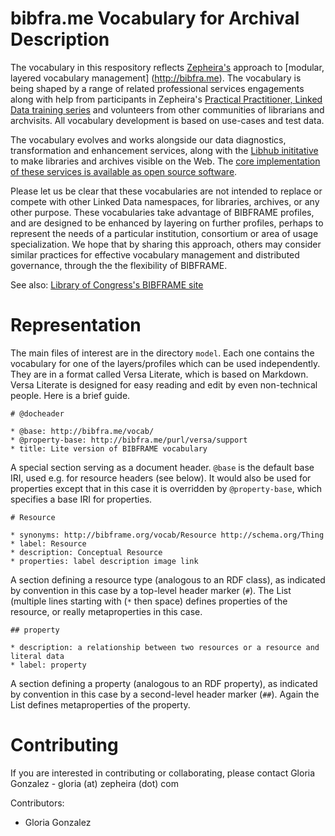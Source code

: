 bibfra.me Vocabulary for Archival Description
========

The vocabulary in this respository reflects [Zepheira's](http://zepheira.com) approach
to [modular, layered vocabulary management] (http://bibfra.me).  The vocabulary is being shaped by a range
of related professional services engagements along with help from participants
in Zepheira's [Practical Practitioner, Linked Data training series](http://zepheira.com/solutions/library/training/) and volunteers from other communities of librarians and archvisits. All vocabulary development is based on use-cases and test data.

The vocabulary evolves and works alongside our data diagnostics, transformation and enhancement services,
along with the [Libhub inititative](http://libhub.org) to make libraries and archives visible on the Web. The [core implementation of these services is available as open source software](https://github.com/zepheira/pybibframe).

Please let us be clear that these vocabularies are not intended to replace or compete with other Linked Data
namespaces, for libraries, archives, or any other purpose. These vocabularies take advantage of BIBFRAME profiles,
and are designed to be enhanced by layering on further profiles, perhaps to represent the needs of a particular
institution, consortium or area of usage specialization. We hope that by sharing this approach, others may consider
similar practices for effective vocabulary management and distributed governance, through the the flexibility of
BIBFRAME.

See also: [Library of Congress's BIBFRAME site](http://bibframe.org/)

Representation
========

The main files of interest are in the directory `model`. Each one contains the vocabulary for one of the layers/profiles which can be used independently. They are in a format called Versa Literate, which is based on Markdown. Versa Literate is designed for easy reading and edit by even non-technical people. Here is a brief guide.

```
# @docheader

* @base: http://bibfra.me/vocab/
* @property-base: http://bibfra.me/purl/versa/support
* title: Lite version of BIBFRAME vocabulary
```

A special section serving as a document header. `@base` is the default base IRI, used e.g. for resource headers (see below). It would also be used for properties except that in this case it is overridden by `@property-base`, which specifies a base IRI for properties.

```
# Resource

* synonyms: http://bibframe.org/vocab/Resource http://schema.org/Thing
* label: Resource
* description: Conceptual Resource
* properties: label description image link
```

A section defining a resource type (analogous to an RDF class), as indicated by convention in this case by a top-level header marker (`#`). The List (multiple lines starting with (`*` then space) defines properties of the resource, or really metaproperties in this case.

```
## property

* description: a relationship between two resources or a resource and literal data
* label: property
```

A section defining a property (analogous to an RDF property), as indicated by convention in this case by a second-level header marker (`##`). Again the List defines metaproperties of the property.


Contributing
========

If you are interested in contributing or collaborating, please contact Gloria Gonzalez - gloria (at) zepheira (dot) com

Contributors:
* Gloria Gonzalez
